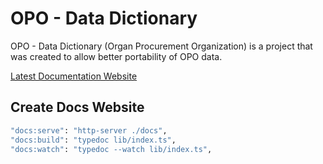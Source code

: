 # OPO - Data Dictionary

OPO - Data Dictionary (Organ Procurement Organization) is a project that was created to allow better portability of OPO data.

[Latest Documentation Website](https://open-opo.github.io/data-model/)

## Create Docs Website

```bash
"docs:serve": "http-server ./docs",
"docs:build": "typedoc lib/index.ts",
"docs:watch": "typedoc --watch lib/index.ts",
```
